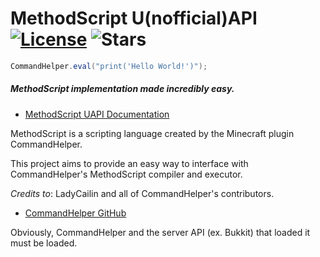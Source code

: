 MethodScript U(nofficial)API [![License][1]](LICENSE.txt) ![Stars][2]
======
```java
CommandHelper.eval("print('Hello World!')");
```
##### MethodScript implementation made incredibly easy.
- [MethodScript UAPI Documentation][3]

MethodScript is a scripting language created by the Minecraft plugin CommandHelper.

This project aims to provide an easy way to interface with CommandHelper's MethodScript compiler and executor.

_Credits to_: LadyCailin and all of CommandHelper's contributors.

- [CommandHelper GitHub](https://github.com/sk89q/CommandHelper)

Obviously, CommandHelper and the server API (ex. Bukkit) that loaded it must be loaded.

[3]: ../blob/master/docs/README.md

<!--- GitHub License Badge --->
[1]: https://img.shields.io/github/license/hyperfresh/methodscript-api.svg

<!--- GitHub Star Count Badge --->
[2]: https://img.shields.io/github/stars/hyperfresh/methodscript-api.svg

